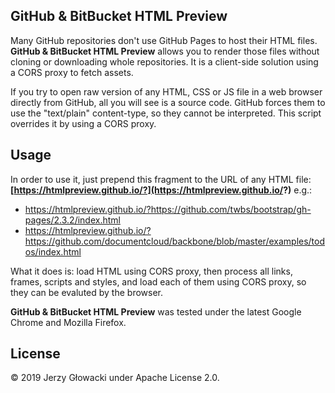 GitHub & BitBucket HTML Preview
-------------------------------

Many GitHub repositories don't use GitHub Pages to host their HTML files. **GitHub & BitBucket HTML Preview** allows you to render those files without cloning or downloading whole repositories. It is a client-side solution using a CORS proxy to fetch assets.

If you try to open raw version of any HTML, CSS or JS file in a web browser directly from GitHub, all you will see is a source code. GitHub forces them to use the "text/plain" content-type, so they cannot be interpreted. This script overrides it by using a CORS proxy.

## Usage

In order to use it, just prepend this fragment to the URL of any HTML file: **[https://htmlpreview.github.io/?](https://htmlpreview.github.io/?)** e.g.:

 - https://htmlpreview.github.io/?https://github.com/twbs/bootstrap/gh-pages/2.3.2/index.html
 - https://htmlpreview.github.io/?https://github.com/documentcloud/backbone/blob/master/examples/todos/index.html

What it does is: load HTML using CORS proxy, then process all links, frames, scripts and styles, and load each of them using CORS proxy, so they can be evaluted by the browser.

**GitHub & BitBucket HTML Preview** was tested under the latest Google Chrome and Mozilla Firefox.

## License

&copy; 2019 Jerzy Głowacki under Apache License 2.0.
